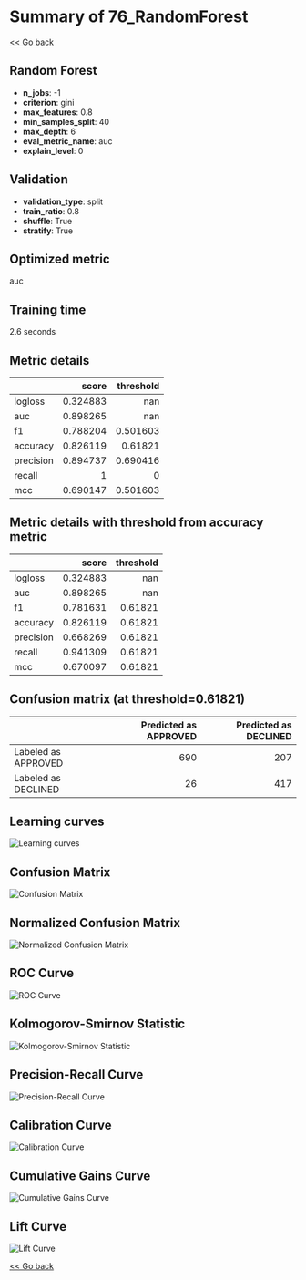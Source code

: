 # Summary of 76_RandomForest

[<< Go back](../README.md)


## Random Forest
- **n_jobs**: -1
- **criterion**: gini
- **max_features**: 0.8
- **min_samples_split**: 40
- **max_depth**: 6
- **eval_metric_name**: auc
- **explain_level**: 0

## Validation
 - **validation_type**: split
 - **train_ratio**: 0.8
 - **shuffle**: True
 - **stratify**: True

## Optimized metric
auc

## Training time

2.6 seconds

## Metric details
|           |    score |   threshold |
|:----------|---------:|------------:|
| logloss   | 0.324883 |  nan        |
| auc       | 0.898265 |  nan        |
| f1        | 0.788204 |    0.501603 |
| accuracy  | 0.826119 |    0.61821  |
| precision | 0.894737 |    0.690416 |
| recall    | 1        |    0        |
| mcc       | 0.690147 |    0.501603 |


## Metric details with threshold from accuracy metric
|           |    score |   threshold |
|:----------|---------:|------------:|
| logloss   | 0.324883 |   nan       |
| auc       | 0.898265 |   nan       |
| f1        | 0.781631 |     0.61821 |
| accuracy  | 0.826119 |     0.61821 |
| precision | 0.668269 |     0.61821 |
| recall    | 0.941309 |     0.61821 |
| mcc       | 0.670097 |     0.61821 |


## Confusion matrix (at threshold=0.61821)
|                     |   Predicted as APPROVED |   Predicted as DECLINED |
|:--------------------|------------------------:|------------------------:|
| Labeled as APPROVED |                     690 |                     207 |
| Labeled as DECLINED |                      26 |                     417 |

## Learning curves
![Learning curves](learning_curves.png)
## Confusion Matrix

![Confusion Matrix](confusion_matrix.png)


## Normalized Confusion Matrix

![Normalized Confusion Matrix](confusion_matrix_normalized.png)


## ROC Curve

![ROC Curve](roc_curve.png)


## Kolmogorov-Smirnov Statistic

![Kolmogorov-Smirnov Statistic](ks_statistic.png)


## Precision-Recall Curve

![Precision-Recall Curve](precision_recall_curve.png)


## Calibration Curve

![Calibration Curve](calibration_curve_curve.png)


## Cumulative Gains Curve

![Cumulative Gains Curve](cumulative_gains_curve.png)


## Lift Curve

![Lift Curve](lift_curve.png)



[<< Go back](../README.md)
